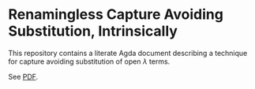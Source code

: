 # Renamingless Capture Avoiding Substitution, Intrinsically

This repository contains a literate Agda document describing a technique for capture avoiding substitution of open $\lambda$ terms.

See [PDF](./renamingless-capture-avoiding-intrinsically.pdf).
